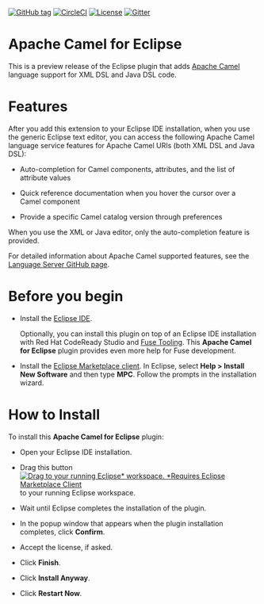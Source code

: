 [![GitHub tag](https://img.shields.io/github/tag/camel-tooling/camel-lsp-client-eclipse.svg?style=plastic)]()
[![CircleCI](https://circleci.com/gh/camel-tooling/camel-lsp-client-eclipse.svg?style=shield)](https://circleci.com/gh/camel-tooling/camel-lsp-client-eclipse)
[![License](https://img.shields.io/badge/license-Apache%202-blue.svg)]()
[![Gitter](https://img.shields.io/gitter/room/camel-tooling/Lobby.js.svg)](https://gitter.im/camel-tooling/Lobby)

# Apache Camel for Eclipse

This is a preview release of the Eclipse plugin that adds [Apache Camel](http://camel.apache.org/) language support for XML DSL and Java DSL code.
  
# Features

After you add this extension to your Eclipse IDE installation, when you use the generic Eclipse text editor, you can access the following Apache Camel language service features for Apache Camel URIs (both XML DSL and Java DSL):

   * Auto-completion for Camel components, attributes, and the list of attribute values
  
   * Quick reference documentation when you hover the cursor over a Camel component

   * Provide a specific Camel catalog version through preferences
   
When you use the XML or Java editor, only the auto-completion feature is provided.

For detailed information about Apache Camel supported features, see the [Language Server GitHub page](https://github.com/camel-tooling/camel-language-server#features).

# Before you begin

* Install the [Eclipse IDE](https://www.eclipse.org/ide/).

  Optionally, you can install this plugin on top of an Eclipse IDE installation with Red Hat CodeReady Studio and [Fuse Tooling](https://tools.jboss.org/features/fusetools.html). This **Apache Camel for Eclipse** plugin provides even more help for Fuse development.

* Install the [Eclipse Marketplace client](https://www.eclipse.org/mpc/). In Eclipse, select **Help > Install New Software** and then type **MPC**. Follow the prompts in the installation wizard.

# How to Install

To install this **Apache Camel for Eclipse** plugin: 

* Open your Eclipse IDE installation.
* Drag this button [![Drag to your running Eclipse* workspace. *Requires Eclipse Marketplace Client](https://marketplace.eclipse.org/sites/all/themes/solstice/public/images/marketplace/btn-install.png)](http://marketplace.eclipse.org/marketplace-client-intro?mpc_install=4038733 "Drag to your running Eclipse* workspace. *Requires Eclipse Marketplace Client") to your running Eclipse workspace.

* Wait until Eclipse completes the installation of the plugin.

* In the popup window that appears when the plugin installation completes, click **Confirm**.
* Accept the license, if asked.
* Click **Finish**.
* Click **Install Anyway**.
* Click **Restart Now**.


